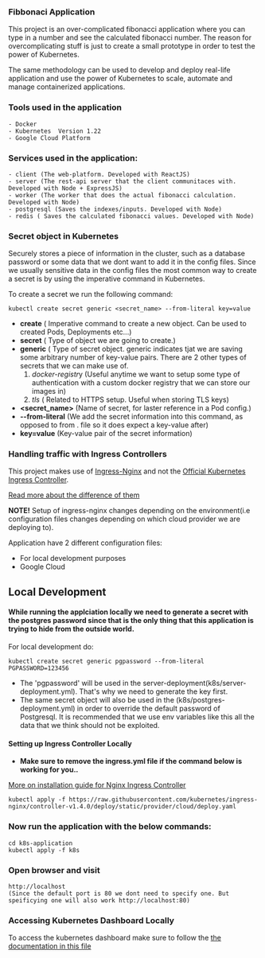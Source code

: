 ### Fibbonaci Application

This project is an over-complicated fibonacci application where you can type in a number and see the calculated fibonacci number.
The reason for overcomplicating stuff is just to create a small prototype in order to test the power of Kubernetes.

The same methodology can be used to develop and deploy real-life application and use the power of Kubernetes to scale, automate and manage containerized applications. 

### Tools used in the application 
    - Docker 
    - Kubernetes  Version 1.22
    - Google Cloud Platform

### Services used in the application:
    - client (The web-platform. Developed with ReactJS)
    - server (The rest-api server that the client communitaces with. Developed with Node + ExpressJS)
    - worker (The worker that does the actual fibonacci calculation. Developed with Node)
    - postgresql (Saves the indexes/inputs. Developed with Node)
    - redis ( Saves the calculated fibonacci values. Developed with Node) 

### Secret object in Kubernetes

Securely stores a piece of information in the cluster, such as a database password or some data that we dont want to add it in the config files.
Since we usually sensitive data in the config files the most common way to create a secret is by using the imperative command in Kubernetes. 

To create a secret we run the following command:

    kubectl create secret generic <secret_name> --from-literal key=value

  - **create** ( Imperative command to create a new object. Can be used to created Pods, Deployments etc...)
  - **secret** ( Type of object we are going to create.)
  - **generic** ( Type of secret object. generic indicates tjat we are saving some arbitrary number of key-value pairs. There are 2 other types of secrets that we can make use of.
    1. *docker-registr*y (Useful anytime we want to setup some type of authentication with a custom docker registry that we can store our images in)
    2. _tls_ ( Related to HTTPS setup. Useful when storing TLS keys)
  - **<secret_name>** (Name of secret, for laster reference in a Pod config.)
  - **--from-literal** (We add the secret information into this command, as opposed to from . file so it does expect a key-value after)
  - **key=value** (Key-value pair of the secret information)


### Handling traffic with Ingress Controllers 

This project makes use of [Ingress-Nginx](https://github.com/kubernetes/ingress-nginx) and not the [Official Kubernetes Ingress Controller](https://github.com/nginxinc/kubernetes-ingress).

[Read more about the difference of them](https://grigorkh.medium.com/there-are-two-nginx-ingress-controllers-for-k8s-what-44c7b548e678)

**NOTE!**
Setup of ingress-nginx changes depending on the environment(i.e configuration files changes depending on which cloud provider we are deploying to).

Application have 2 different configuration files:
 - For local development purposes
 - Google Cloud 

## Local Development 

#### While running the applciation locally we need to generate a secret with the postgres password since that is the only thing that this application is trying to hide from the outside world.
For local development do:

    kubectl create secret generic pgpassword --from-literal PGPASSWORD=123456

 - The 'pgpassword' will be used in the server-deployment(k8s/server-deployment.yml). That's why we need to generate the key first.
 - The same secret object will also be used in the (k8s/postgres-deployment.yml) in order to override the default password of Postgresql.
 It is recommended that we use env variables like this all the data that we think should not be exploited.

#### Setting up Ingress Controller Locally
 
 - **Make sure to remove the ingress.yml file if the command below is working for you..**

[More on installation guide for Nginx Ingress Controller](https://kubernetes.github.io/ingress-nginx/deploy/#quick-start)

    kubectl apply -f https://raw.githubusercontent.com/kubernetes/ingress-nginx/controller-v1.4.0/deploy/static/provider/cloud/deploy.yaml

### Now run the application with the below commands:

    cd k8s-application
    kubectl apply -f k8s

### Open browser and visit 
    http://localhost
    (Since the default port is 80 we dont need to specify one. But speificying one will also work http://localhost:80)


### Accessing Kubernetes Dashboard Locally
To access the kubernetes dashboard make sure to follow the [the documentation in this file](k8s/dashboard/kubernetes-dashboard.md)
